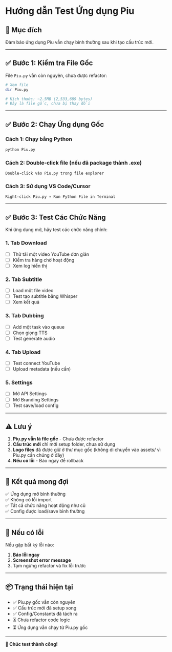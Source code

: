 # Hướng dẫn Test Ứng dụng Piu

## 🎯 Mục đích
Đảm bảo ứng dụng Piu vẫn chạy bình thường sau khi tạo cấu trúc mới.

---

## ✅ Bước 1: Kiểm tra File Gốc

File `Piu.py` vẫn còn nguyên, chưa được refactor:

```bash
# Xem file
dir Piu.py

# Kích thước: ~2.5MB (2,533,689 bytes)
# Đây là file gốc, chưa bị thay đổi
```

---

## ✅ Bước 2: Chạy Ứng dụng Gốc

### Cách 1: Chạy bằng Python
```bash
python Piu.py
```

### Cách 2: Double-click file (nếu đã package thành .exe)
```
Double-click vào Piu.py trong file explorer
```

### Cách 3: Sử dụng VS Code/Cursor
```
Right-click Piu.py → Run Python File in Terminal
```

---

## ✅ Bước 3: Test Các Chức Năng

Khi ứng dụng mở, hãy test các chức năng chính:

### 1. **Tab Download**
- [ ] Thử tải một video YouTube đơn giản
- [ ] Kiểm tra hàng chờ hoạt động
- [ ] Xem log hiển thị

### 2. **Tab Subtitle**
- [ ] Load một file video
- [ ] Test tạo subtitle bằng Whisper
- [ ] Xem kết quả

### 3. **Tab Dubbing**
- [ ] Add một task vào queue
- [ ] Chọn giọng TTS
- [ ] Test generate audio

### 4. **Tab Upload**
- [ ] Test connect YouTube
- [ ] Upload metadata (nếu cần)

### 5. **Settings**
- [ ] Mở API Settings
- [ ] Mở Branding Settings
- [ ] Test save/load config

---

## ⚠️ Lưu ý

1. **Piu.py vẫn là file gốc** - Chưa được refactor
2. **Cấu trúc mới** chỉ mới setup folder, chưa sử dụng
3. **Logo files** đã được giữ ở thư mục gốc (không di chuyển vào assets/ vì Piu.py cần chúng ở đây)
4. **Nếu có lỗi** - Báo ngay để rollback

---

## 📝 Kết quả mong đợi

✅ Ứng dụng mở bình thường  
✅ Không có lỗi import  
✅ Tất cả chức năng hoạt động như cũ  
✅ Config được load/save bình thường  

---

## 🔧 Nếu có lỗi

Nếu gặp bất kỳ lỗi nào:

1. **Báo lỗi ngay**
2. **Screenshot error message**
3. Tạm ngừng refactor và fix lỗi trước

---

## 📦 Trạng thái hiện tại

- ✅ Piu.py gốc vẫn còn nguyên
- ✅ Cấu trúc mới đã setup xong
- ✅ Config/Constants đã tách ra
- ⏳ Chưa refactor code logic
- ⏳ Ứng dụng vẫn chạy từ Piu.py gốc

---

**🎉 Chúc test thành công!**

